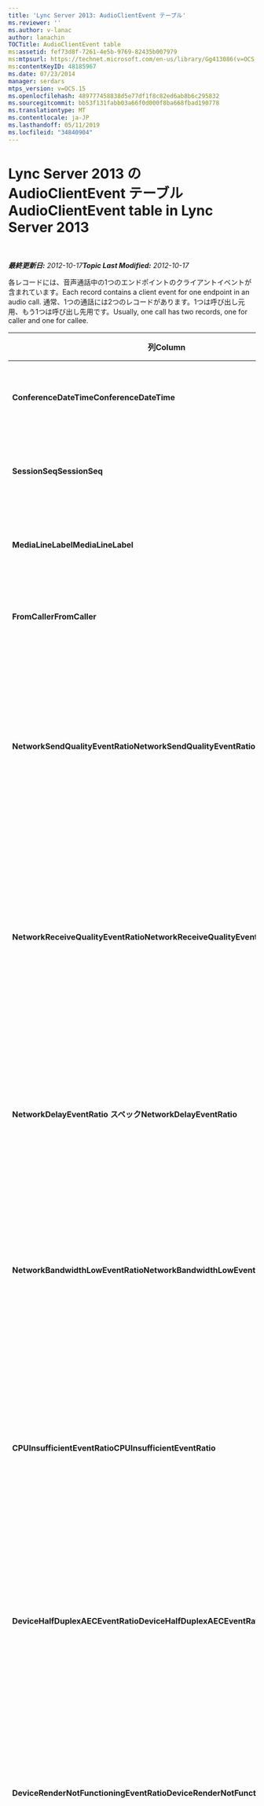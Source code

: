 ```yaml
---
title: 'Lync Server 2013: AudioClientEvent テーブル'
ms.reviewer: ''
ms.author: v-lanac
author: lanachin
TOCTitle: AudioClientEvent table
ms:assetid: fef73d8f-7261-4e5b-9769-82435b007979
ms:mtpsurl: https://technet.microsoft.com/en-us/library/Gg413086(v=OCS.15)
ms:contentKeyID: 48185967
ms.date: 07/23/2014
manager: serdars
mtps_version: v=OCS.15
ms.openlocfilehash: 489777458838d5e77df1f8c82ed6ab8b6c295832
ms.sourcegitcommit: bb53f131fabb03a66f0d000f8ba668fbad190778
ms.translationtype: MT
ms.contentlocale: ja-JP
ms.lasthandoff: 05/11/2019
ms.locfileid: "34840904"
---
```

<div data-xmlns="http://www.w3.org/1999/xhtml">

<div class="topic" data-xmlns="http://www.w3.org/1999/xhtml" data-msxsl="urn:schemas-microsoft-com:xslt" data-cs="http://msdn.microsoft.com/en-us/">

<div data-asp="http://msdn2.microsoft.com/asp">

# <a name="audioclientevent-table-in-lync-server-2013"></a><span data-ttu-id="946e9-102">Lync Server 2013 の AudioClientEvent テーブル</span><span class="sxs-lookup"><span data-stu-id="946e9-102">AudioClientEvent table in Lync Server 2013</span></span>

</div>

<div id="mainSection">

<div id="mainBody">

<span> </span>

<span data-ttu-id="946e9-103">_**最終更新日:** 2012-10-17_</span><span class="sxs-lookup"><span data-stu-id="946e9-103">_**Topic Last Modified:** 2012-10-17_</span></span>

<span data-ttu-id="946e9-104">各レコードには、音声通話中の1つのエンドポイントのクライアントイベントが含まれています。</span><span class="sxs-lookup"><span data-stu-id="946e9-104">Each record contains a client event for one endpoint in an audio call.</span></span> <span data-ttu-id="946e9-105">通常、1つの通話には2つのレコードがあります。1つは呼び出し元用、もう1つは呼び出し先用です。</span><span class="sxs-lookup"><span data-stu-id="946e9-105">Usually, one call has two records, one for caller and one for callee.</span></span>


<table>
<colgroup>
<col style="width: 25%" />
<col style="width: 25%" />
<col style="width: 25%" />
<col style="width: 25%" />
</colgroup>
<thead>
<tr class="header">
<th><span data-ttu-id="946e9-106"><strong>列</strong></span><span class="sxs-lookup"><span data-stu-id="946e9-106"><strong>Column</strong></span></span></th>
<th><span data-ttu-id="946e9-107"><strong>データ型</strong></span><span class="sxs-lookup"><span data-stu-id="946e9-107"><strong>Data Type</strong></span></span></th>
<th><span data-ttu-id="946e9-108"><strong>キー/インデックス</strong></span><span class="sxs-lookup"><span data-stu-id="946e9-108"><strong>Key/Index</strong></span></span></th>
<th><span data-ttu-id="946e9-109"><strong>詳細</strong></span><span class="sxs-lookup"><span data-stu-id="946e9-109"><strong>Details</strong></span></span></th>
</tr>
</thead>
<tbody>
<tr class="odd">
<td><p><span data-ttu-id="946e9-110"><strong>ConferenceDateTime</strong></span><span class="sxs-lookup"><span data-stu-id="946e9-110"><strong>ConferenceDateTime</strong></span></span></p></td>
<td><p><span data-ttu-id="946e9-111">datetime</span><span class="sxs-lookup"><span data-stu-id="946e9-111">datetime</span></span></p></td>
<td><p><span data-ttu-id="946e9-112">Primary</span><span class="sxs-lookup"><span data-stu-id="946e9-112">Primary</span></span></p></td>
<td><p><span data-ttu-id="946e9-113"><a href="lync-server-2013-medialine-table.md">Lync Server 2013 の MediaLine テーブル</a>から参照されている。</span><span class="sxs-lookup"><span data-stu-id="946e9-113">Referenced from the <a href="lync-server-2013-medialine-table.md">MediaLine table in Lync Server 2013</a>.</span></span></p></td>
</tr>
<tr class="even">
<td><p><span data-ttu-id="946e9-114"><strong>SessionSeq</strong></span><span class="sxs-lookup"><span data-stu-id="946e9-114"><strong>SessionSeq</strong></span></span></p></td>
<td><p><span data-ttu-id="946e9-115">int</span><span class="sxs-lookup"><span data-stu-id="946e9-115">int</span></span></p></td>
<td><p><span data-ttu-id="946e9-116">Primary</span><span class="sxs-lookup"><span data-stu-id="946e9-116">Primary</span></span></p></td>
<td><p><span data-ttu-id="946e9-117"><a href="lync-server-2013-medialine-table.md">Lync Server 2013 の MediaLine テーブル</a>から参照されている。</span><span class="sxs-lookup"><span data-stu-id="946e9-117">Referenced from the <a href="lync-server-2013-medialine-table.md">MediaLine table in Lync Server 2013</a>.</span></span></p></td>
</tr>
<tr class="odd">
<td><p><span data-ttu-id="946e9-118"><strong>MediaLineLabel</strong></span><span class="sxs-lookup"><span data-stu-id="946e9-118"><strong>MediaLineLabel</strong></span></span></p></td>
<td><p><span data-ttu-id="946e9-119">tinyint</span><span class="sxs-lookup"><span data-stu-id="946e9-119">tinyint</span></span></p></td>
<td><p><span data-ttu-id="946e9-120">Primary</span><span class="sxs-lookup"><span data-stu-id="946e9-120">Primary</span></span></p></td>
<td><p><span data-ttu-id="946e9-121"><a href="lync-server-2013-medialine-table.md">Lync Server 2013 の MediaLine テーブル</a>から参照されている。</span><span class="sxs-lookup"><span data-stu-id="946e9-121">Referenced from the <a href="lync-server-2013-medialine-table.md">MediaLine table in Lync Server 2013</a>.</span></span></p></td>
</tr>
<tr class="even">
<td><p><span data-ttu-id="946e9-122"><strong>FromCaller</strong></span><span class="sxs-lookup"><span data-stu-id="946e9-122"><strong>FromCaller</strong></span></span></p></td>
<td><p><span data-ttu-id="946e9-123">bit</span><span class="sxs-lookup"><span data-stu-id="946e9-123">bit</span></span></p></td>
<td><p><span data-ttu-id="946e9-124">Primary</span><span class="sxs-lookup"><span data-stu-id="946e9-124">Primary</span></span></p></td>
<td><p><span data-ttu-id="946e9-125">0: 呼び出し先のデータ</span><span class="sxs-lookup"><span data-stu-id="946e9-125">0: Callee’s data</span></span></p>
<p><span data-ttu-id="946e9-126">1: 発信者のデータ</span><span class="sxs-lookup"><span data-stu-id="946e9-126">1: Caller’s data</span></span></p></td>
</tr>
<tr class="odd">
<td><p><span data-ttu-id="946e9-127"><strong>NetworkSendQualityEventRatio</strong></span><span class="sxs-lookup"><span data-stu-id="946e9-127"><strong>NetworkSendQualityEventRatio</strong></span></span></p></td>
<td><p><span data-ttu-id="946e9-128">10進数 (5, 2)</span><span class="sxs-lookup"><span data-stu-id="946e9-128">decimal(5,2)</span></span></p></td>
<td><p> </p></td>
<td><p><span data-ttu-id="946e9-129">セッションのパーセンテージ NetworkSendQuality イベントが ' Bad ' 状態に対して発生しました。</span><span class="sxs-lookup"><span data-stu-id="946e9-129">Percentage of session the NetworkSendQuality event was fired for ‘Bad’ state.</span></span></p>
<p><span data-ttu-id="946e9-130">ネットワーク品質は、ジッタまたはパケット損失の観点から、送信された音声の品質に重大な影響を与えることがあります。</span><span class="sxs-lookup"><span data-stu-id="946e9-130">Network quality in terms of jitter or packet loss is severe and impacting the quality of audio being sent.</span></span></p></td>
</tr>
<tr class="even">
<td><p><span data-ttu-id="946e9-131"><strong>NetworkReceiveQualityEventRatio</strong></span><span class="sxs-lookup"><span data-stu-id="946e9-131"><strong>NetworkReceiveQualityEventRatio</strong></span></span></p></td>
<td><p><span data-ttu-id="946e9-132">10進数 (5, 2)</span><span class="sxs-lookup"><span data-stu-id="946e9-132">decimal(5,2)</span></span></p></td>
<td><p> </p></td>
<td><p><span data-ttu-id="946e9-133">セッションのパーセンテージ ReceiveSendQuality イベントが ' Bad ' 状態で発生しました。</span><span class="sxs-lookup"><span data-stu-id="946e9-133">Percentage of session the ReceiveSendQuality event was fired for ‘Bad’ state.</span></span></p>
<p><span data-ttu-id="946e9-134">ネットワーク品質は、ジッタまたはパケット損失の観点から、受信中のオーディオの品質に深刻な影響を与えることができます。</span><span class="sxs-lookup"><span data-stu-id="946e9-134">Network quality in terms of jitter or packet loss is severe and impacting the quality of audio being received.</span></span></p></td>
</tr>
<tr class="odd">
<td><p><span data-ttu-id="946e9-135"><strong>NetworkDelayEventRatio スペック</strong></span><span class="sxs-lookup"><span data-stu-id="946e9-135"><strong>NetworkDelayEventRatio</strong></span></span></p></td>
<td><p><span data-ttu-id="946e9-136">10進数 (5, 2)</span><span class="sxs-lookup"><span data-stu-id="946e9-136">decimal(5,2)</span></span></p></td>
<td><p> </p></td>
<td><p><span data-ttu-id="946e9-137">セッションのパーセンテージ "Bad" 状態に対して Delay イベントが発生しました。</span><span class="sxs-lookup"><span data-stu-id="946e9-137">Percentage of session the Delay event was fired for ‘Bad’ state.</span></span> <span data-ttu-id="946e9-138">ネットワーク待ち時間が重大であり、対話的なコミュニケーションを防ぐことで、エクスペリエンスに影響を与える</span><span class="sxs-lookup"><span data-stu-id="946e9-138">Network latency is severe and impacting the experience by preventing interactive communication</span></span></p></td>
</tr>
<tr class="even">
<td><p><span data-ttu-id="946e9-139"><strong>NetworkBandwidthLowEventRatio</strong></span><span class="sxs-lookup"><span data-stu-id="946e9-139"><strong>NetworkBandwidthLowEventRatio</strong></span></span></p></td>
<td><p><span data-ttu-id="946e9-140">10進数 (5, 2)</span><span class="sxs-lookup"><span data-stu-id="946e9-140">decimal(5,2)</span></span></p></td>
<td><p> </p></td>
<td><p><span data-ttu-id="946e9-141">セッションのパーセンテージ低帯域幅イベントが ' Bad ' 状態に対して発生しました。</span><span class="sxs-lookup"><span data-stu-id="946e9-141">Percentage of session the LowBandwidth event was fired for ‘Bad’ state.</span></span> <span data-ttu-id="946e9-142">利用可能な音声エクスペリエンスを実現するには、利用可能な帯域幅が不足しています。</span><span class="sxs-lookup"><span data-stu-id="946e9-142">The available bandwidth is insufficient for an acceptable voice experience.</span></span></p></td>
</tr>
<tr class="odd">
<td><p><span data-ttu-id="946e9-143"><strong>CPUInsufficientEventRatio</strong></span><span class="sxs-lookup"><span data-stu-id="946e9-143"><strong>CPUInsufficientEventRatio</strong></span></span></p></td>
<td><p><span data-ttu-id="946e9-144">10進数 (5, 2)</span><span class="sxs-lookup"><span data-stu-id="946e9-144">decimal(5,2)</span></span></p></td>
<td><p> </p></td>
<td><p><span data-ttu-id="946e9-145">セッションの割合。不適切な CPU イベントが ' Bad ' 状態に対して発生しました。</span><span class="sxs-lookup"><span data-stu-id="946e9-145">Percentage of session the insufficient CPU event was fired for ‘Bad’ state.</span></span> <span data-ttu-id="946e9-146">現在使用中のモダリティとアプリケーションで処理するための CPU サイクルが十分にありません。</span><span class="sxs-lookup"><span data-stu-id="946e9-146">There are insufficient CPU cycles for processing with the current modalities and applications in use.</span></span> <span data-ttu-id="946e9-147">これにより、オーディオチャンネルでひずみが発生します。</span><span class="sxs-lookup"><span data-stu-id="946e9-147">This causes distortions with the audio channel.</span></span></p></td>
</tr>
<tr class="even">
<td><p><span data-ttu-id="946e9-148"><strong>DeviceHalfDuplexAECEventRatio</strong></span><span class="sxs-lookup"><span data-stu-id="946e9-148"><strong>DeviceHalfDuplexAECEventRatio</strong></span></span></p></td>
<td><p><span data-ttu-id="946e9-149">10進数 (5, 2)</span><span class="sxs-lookup"><span data-stu-id="946e9-149">decimal(5,2)</span></span></p></td>
<td><p> </p></td>
<td><p><span data-ttu-id="946e9-150">セッションのパーセンテージ DeviceHalfDuplexAEC イベントが ' Bad ' 状態で発生しました。</span><span class="sxs-lookup"><span data-stu-id="946e9-150">Percentage of session the DeviceHalfDuplexAEC event was fired for ‘Bad’ state.</span></span> <span data-ttu-id="946e9-151">エコーを防ぐために、システムは半二重モードに設定されています。</span><span class="sxs-lookup"><span data-stu-id="946e9-151">In order to prevent echo, the system has enter half duplex.</span></span></p></td>
</tr>
<tr class="odd">
<td><p><span data-ttu-id="946e9-152"><strong>DeviceRenderNotFunctioningEventRatio</strong></span><span class="sxs-lookup"><span data-stu-id="946e9-152"><strong>DeviceRenderNotFunctioningEventRatio</strong></span></span></p></td>
<td><p><span data-ttu-id="946e9-153">10進数 (5, 2)</span><span class="sxs-lookup"><span data-stu-id="946e9-153">decimal(5,2)</span></span></p></td>
<td><p> </p></td>
<td><p><span data-ttu-id="946e9-154">セッションの割合 DeviceRenderNotFunctioning イベントが ' Bad ' 状態に対して発生しました。</span><span class="sxs-lookup"><span data-stu-id="946e9-154">Percentage of session the DeviceRenderNotFunctioning event was fired for ‘Bad’ state.</span></span> <span data-ttu-id="946e9-155">現在セッションで使用されているレンダーデバイスが正常に機能していません。</span><span class="sxs-lookup"><span data-stu-id="946e9-155">The render device currently being used for the session is not functioning correctly.</span></span> <span data-ttu-id="946e9-156">これにより、1方向の音声の問題が発生する可能性があります。</span><span class="sxs-lookup"><span data-stu-id="946e9-156">This can cause one-way audio issues.</span></span></p></td>
</tr>
<tr class="even">
<td><p><span data-ttu-id="946e9-157"><strong>DeviceCaptureNotFunctioningEventRatio 使い方</strong></span><span class="sxs-lookup"><span data-stu-id="946e9-157"><strong>DeviceCaptureNotFunctioningEventRatio</strong></span></span></p></td>
<td><p><span data-ttu-id="946e9-158">10進数 (5, 2)</span><span class="sxs-lookup"><span data-stu-id="946e9-158">decimal(5,2)</span></span></p></td>
<td><p> </p></td>
<td><p><span data-ttu-id="946e9-159">セッションのパーセンテージ DeviceCaptureNotFunctioning イベントが ' Bad ' 状態に対して発生しました。</span><span class="sxs-lookup"><span data-stu-id="946e9-159">Percentage of session the DeviceCaptureNotFunctioning event was fired for ‘Bad’ state.</span></span> <span data-ttu-id="946e9-160">現在セッションで使用されているキャプチャデバイスが正常に機能していません。</span><span class="sxs-lookup"><span data-stu-id="946e9-160">The capture device currently being used for the session is not functioning correctly.</span></span> <span data-ttu-id="946e9-161">これにより、1方向の音声の問題が発生する可能性があります。</span><span class="sxs-lookup"><span data-stu-id="946e9-161">This can cause one-way audio issues.</span></span></p></td>
</tr>
<tr class="odd">
<td><p><span data-ttu-id="946e9-162"><strong>DeviceGlitchesEventRatio</strong></span><span class="sxs-lookup"><span data-stu-id="946e9-162"><strong>DeviceGlitchesEventRatio</strong></span></span></p></td>
<td><p><span data-ttu-id="946e9-163">10進数 (5, 2)</span><span class="sxs-lookup"><span data-stu-id="946e9-163">decimal(5,2)</span></span></p></td>
<td><p> </p></td>
<td><p><span data-ttu-id="946e9-164">セッションの割合 DeviceGlitches イベントが ' Bad ' 状態で発生しました。</span><span class="sxs-lookup"><span data-stu-id="946e9-164">Percentage of session the DeviceGlitches event was fired for ‘Bad’ state.</span></span> <span data-ttu-id="946e9-165">オーディオのレンダリングで、ひずみの原因となる重大な問題が発生します。</span><span class="sxs-lookup"><span data-stu-id="946e9-165">There are severe glitches in the rendering of audio which is causing distortions.</span></span> <span data-ttu-id="946e9-166">これらのエラーは、ドライバーの問題、遅延プロシージャ呼び出し (DPC) ストーム (ドライバー)、および CPU 使用率が高くなることが原因で発生する可能性があります。</span><span class="sxs-lookup"><span data-stu-id="946e9-166">These glitches can be caused by driver issues, deferred procedure calls (DPC) storm (drivers), and high CPU usage.</span></span></p></td>
</tr>
<tr class="even">
<td><p><span data-ttu-id="946e9-167"><strong>DeviceLowSNREventRatio</strong></span><span class="sxs-lookup"><span data-stu-id="946e9-167"><strong>DeviceLowSNREventRatio</strong></span></span></p></td>
<td><p><span data-ttu-id="946e9-168">10進数 (5, 2)</span><span class="sxs-lookup"><span data-stu-id="946e9-168">decimal(5,2)</span></span></p></td>
<td><p> </p></td>
<td><p><span data-ttu-id="946e9-169">セッションのパーセンテージ DeviceLowSNR イベントが ' Bad ' 状態に対して発生しました。</span><span class="sxs-lookup"><span data-stu-id="946e9-169">Percentage of session the DeviceLowSNR event was fired for ‘Bad’ state.</span></span> <span data-ttu-id="946e9-170">キャプチャ品質は非常に低い。雑音が多いか、ユーザがマイクから離れすぎている。</span><span class="sxs-lookup"><span data-stu-id="946e9-170">The capture quality is very poor, either very noisy or user is talking too far away from the microphone.</span></span> <span data-ttu-id="946e9-171">これにより、ひずみが発生します。</span><span class="sxs-lookup"><span data-stu-id="946e9-171">This will cause distortions.</span></span></p></td>
</tr>
<tr class="odd">
<td><p><span data-ttu-id="946e9-172"><strong>DeviceLowSpeechLevelEventRatio</strong></span><span class="sxs-lookup"><span data-stu-id="946e9-172"><strong>DeviceLowSpeechLevelEventRatio</strong></span></span></p></td>
<td><p><span data-ttu-id="946e9-173">10進数 (5, 2)</span><span class="sxs-lookup"><span data-stu-id="946e9-173">decimal(5,2)</span></span></p></td>
<td><p> </p></td>
<td><p><span data-ttu-id="946e9-174">セッションのパーセンテージ DeviceLowSpeechLevel イベントが ' Bad ' 状態で発生しました。</span><span class="sxs-lookup"><span data-stu-id="946e9-174">Percentage of session the DeviceLowSpeechLevel event was fired for ‘Bad’ state.</span></span> <span data-ttu-id="946e9-175">ユーザーの音声レベルが低すぎて、システムがそれ以上の機能を向上させることができない。</span><span class="sxs-lookup"><span data-stu-id="946e9-175">User‘s speech level is too low and the system cannot increase it any further.</span></span> <span data-ttu-id="946e9-176">これにより、ひずみが発生したり、一方向のオーディオとして認識されるようになります。</span><span class="sxs-lookup"><span data-stu-id="946e9-176">This can either cause distortions or perceived as one-way audio.</span></span></p></td>
</tr>
<tr class="even">
<td><p><span data-ttu-id="946e9-177"><strong>DeviceClippingEventRatio</strong></span><span class="sxs-lookup"><span data-stu-id="946e9-177"><strong>DeviceClippingEventRatio</strong></span></span></p></td>
<td><p><span data-ttu-id="946e9-178">10進数 (5, 2)</span><span class="sxs-lookup"><span data-stu-id="946e9-178">Decimal(5,2)</span></span></p></td>
<td><p> </p></td>
<td><p><span data-ttu-id="946e9-179">セッションのパーセンテージ DeviceClipping イベントが ' Bad ' 状態で発生しました。</span><span class="sxs-lookup"><span data-stu-id="946e9-179">Percentage of session the DeviceClipping event was fired for ‘Bad’ state.</span></span></p>
<p><span data-ttu-id="946e9-180">ニアエンドの音声によってマイクがクリップされる場合は、クリッピングによるひずみが発生します。</span><span class="sxs-lookup"><span data-stu-id="946e9-180">When near-end speech clips the microphone, far-end hears distortion due to clipping.</span></span> <span data-ttu-id="946e9-181">ニアエンドマイクのクリッピングを回避することが重要です。</span><span class="sxs-lookup"><span data-stu-id="946e9-181">It is important to avoid near-end microphone clipping.</span></span></p></td>
</tr>
<tr class="odd">
<td><p><span data-ttu-id="946e9-182"><strong>DeviceEchoEventRatio</strong></span><span class="sxs-lookup"><span data-stu-id="946e9-182"><strong>DeviceEchoEventRatio</strong></span></span></p></td>
<td><p><span data-ttu-id="946e9-183">10進数 (5, 2)</span><span class="sxs-lookup"><span data-stu-id="946e9-183">decimal(5,2)</span></span></p></td>
<td><p> </p></td>
<td><p><span data-ttu-id="946e9-184">セッションのパーセンテージ DeviceEchoEvent イベントが ' Bad ' 状態で発生しました。</span><span class="sxs-lookup"><span data-stu-id="946e9-184">Percentage of session the DeviceEchoEvent event was fired for ‘Bad’ state.</span></span> <span data-ttu-id="946e9-185">デバイスまたはセットアップが原因で、システムの補正機能を超えたエコーが発生しています。</span><span class="sxs-lookup"><span data-stu-id="946e9-185">Device or setup is causing echo beyond the ability of the system to compensate.</span></span></p></td>
</tr>
<tr class="even">
<td><p><span data-ttu-id="946e9-186"><strong>デバイスの Devicorています。</strong></span><span class="sxs-lookup"><span data-stu-id="946e9-186"><strong>DeviceNearEndToEchoRatioEventRatio</strong></span></span></p></td>
<td><p><span data-ttu-id="946e9-187">10進数 (5, 2)</span><span class="sxs-lookup"><span data-stu-id="946e9-187">decimal(5,2)</span></span></p></td>
<td><p> </p></td>
<td><p><span data-ttu-id="946e9-188">セッションのパーセンテージ Devicenなイベントが ' Bad ' 状態で発生しました。</span><span class="sxs-lookup"><span data-stu-id="946e9-188">Percentage of session the DeviceNearEndToEchoRatio event was fired for ‘Bad’ state.</span></span> <span data-ttu-id="946e9-189">ユーザーの音声が、ユーザーの中断を簡単にすることができるようになるため、キャプチャされたエコーと比較して、ユーザーエクスペリエンスに影響を与えることができます。</span><span class="sxs-lookup"><span data-stu-id="946e9-189">The user’s speech is too low compared to the echo being captured which impacts the users experience because it limits how easy it is to interrupt a user.</span></span> <span data-ttu-id="946e9-190">スピーカーの音量を下げて、マイクをトーカーに近づける。</span><span class="sxs-lookup"><span data-stu-id="946e9-190">Reduce speaker volume, move the microphone closer to the talker.</span></span></p></td>
</tr>
<tr class="odd">
<td><p><span data-ttu-id="946e9-191"><strong>DeviceMultipleEndpointsEventCount</strong></span><span class="sxs-lookup"><span data-stu-id="946e9-191"><strong>DeviceMultipleEndpointsEventCount</strong></span></span></p></td>
<td><p><span data-ttu-id="946e9-192">int</span><span class="sxs-lookup"><span data-stu-id="946e9-192">int</span></span></p></td>
<td></td>
<td><p><span data-ttu-id="946e9-193">セッション中に ' Bad ' 状態に対して DeviceMultipleEndpoints イベントが発生した回数。</span><span class="sxs-lookup"><span data-stu-id="946e9-193">Number of times during session the DeviceMultipleEndpoints event was fired for ‘Bad’ state.</span></span> <span data-ttu-id="946e9-194">同じセッション内の複数のオーディオエンドポイントが検出され、レンダーボリュームが減ることで、システムが補正しています。</span><span class="sxs-lookup"><span data-stu-id="946e9-194">Multiple audio endpoints in the same session detected and the system has compensated by reducing render volume.</span></span></p></td>
</tr>
<tr class="even">
<td><p><span data-ttu-id="946e9-195"><strong>Deviceskのイベントカウント</strong></span><span class="sxs-lookup"><span data-stu-id="946e9-195"><strong>DeviceHowlingEventCount</strong></span></span></p></td>
<td><p><span data-ttu-id="946e9-196">int</span><span class="sxs-lookup"><span data-stu-id="946e9-196">int</span></span></p></td>
<td><p> </p></td>
<td><p><span data-ttu-id="946e9-197">セッション中に、' Bad ' 状態に対して Deviceなイベントイベントが発生した回数。</span><span class="sxs-lookup"><span data-stu-id="946e9-197">Number of times during session the DeviceHowlingEvent event was fired for ‘Bad’ state.</span></span> <span data-ttu-id="946e9-198">音声フィードバックループが検出されました (複数のエンドポイントでのオーディオパスの共有によって発生)。</span><span class="sxs-lookup"><span data-stu-id="946e9-198">Audio feedback loop detected (caused by multiple endpoints sharing audio path).</span></span></p></td>
</tr>
<tr class="odd">
<td><p><span data-ttu-id="946e9-199"><strong>Devicerendervolumevolumeeventr</strong></span><span class="sxs-lookup"><span data-stu-id="946e9-199"><strong>DeviceRenderZeroVolumeEventRatio</strong></span></span></p></td>
<td><p><span data-ttu-id="946e9-200">10進数 (5, 2)</span><span class="sxs-lookup"><span data-stu-id="946e9-200">decimal(5,2)</span></span></p></td>
<td></td>
<td><p><span data-ttu-id="946e9-201">セッションのパーセンテージ Devicerenderゼロボリュームイベントが "Bad" 状態になったときに発生しました。</span><span class="sxs-lookup"><span data-stu-id="946e9-201">Percentage of session the DeviceRenderZeroVolume event was fired for being in the “Bad’ state.</span></span> <span data-ttu-id="946e9-202">レンダーデバイスがボリューム0に設定されています。</span><span class="sxs-lookup"><span data-stu-id="946e9-202">The render device was set to zero volume.</span></span></p>
<p><span data-ttu-id="946e9-203">この列は Microsoft Lync Server 2013 で導入されました。</span><span class="sxs-lookup"><span data-stu-id="946e9-203">This column was introduced in Microsoft Lync Server 2013.</span></span></p></td>
</tr>
<tr class="even">
<td><p><span data-ttu-id="946e9-204"><strong>Devicerendermuteeventr</strong></span><span class="sxs-lookup"><span data-stu-id="946e9-204"><strong>DeviceRenderMuteEventRatio</strong></span></span></p></td>
<td><p><span data-ttu-id="946e9-205">10進数 (5, 2)</span><span class="sxs-lookup"><span data-stu-id="946e9-205">decimal(5,2)</span></span></p></td>
<td></td>
<td><p><span data-ttu-id="946e9-206">セッションのパーセンテージ DeviceRenderMute イベントが "Bad" 状態になったときに発生しました。</span><span class="sxs-lookup"><span data-stu-id="946e9-206">Percentage of session the DeviceRenderMute event was fired for being in the “Bad’ state.</span></span> <span data-ttu-id="946e9-207">レンダーデバイスがミュートにされました。</span><span class="sxs-lookup"><span data-stu-id="946e9-207">The render device was muted.</span></span></p>
<p><span data-ttu-id="946e9-208">この列は Microsoft Lync Server 2013 で導入されました。</span><span class="sxs-lookup"><span data-stu-id="946e9-208">This column was introduced in Microsoft Lync Server 2013.</span></span></p></td>
</tr>
</tbody>
</table>


</div>

<span> </span>

</div>

</div>

</div>

